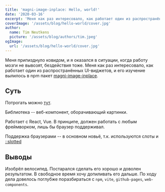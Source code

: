 ```yaml
---
title: 'magni-image-inplace: Hello, world!'
date: '2020-03-16'
excerpt: 'Меня как раз интересовало, как работает один из распространённых UI-виджетов, и его изучение вылилось в npm пакет'
coverImage: '/assets/blog/hello-world/cover.jpg'
author:
  name: Tim Neutkens
  picture: '/assets/blog/authors/tim.jpeg'
ogImage:
  url: '/assets/blog/hello-world/cover.jpg'
---
```


Меня припизднуло ковидом, и я оказался в ситуации, когда работу мозги не вывозят, бездействия тоже. Меня как раз интересовало, как работает один из распространённых UI-виджетов, и его изучение вылилось в npm пакет [magni-image-inplace](https://www.npmjs.com/package/magni-image-inplace). 

## Суть

Потрогать можно [тут](https://tatarianbarbarian.github.io/magni-image-inplace/).

Библиотека -- веб-компонент, оборачивающий картинки.

Работает с React, Vue. В принципе, должен работать с любым фреймворком, лишь бы браузер поддерживал. 

Поддержка браузерами -- в основном новьё, т.к. используются слоты и [::slotted](https://developer.mozilla.org/ru/docs/Web/CSS/::slotted)

## Выводы

Изобрёл велосипед. Постарался сделать его хорошо и доволен результатом. В свободное время хочу допиливать его дальше. По ходу дела довелось поглубже поразбираться с `npm`, `vite`, `github-pages`, `web-components`.
